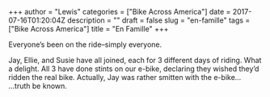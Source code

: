 +++
author = "Lewis"
categories = ["Bike Across America"]
date = 2017-07-16T01:20:04Z
description = ""
draft = false
slug = "en-famille"
tags = ["Bike Across America"]
title = "En Famille"
+++


Everyone’s been on the ride–simply everyone.

Jay, Ellie, and Susie have all joined, each for 3 different days of riding. What a delight. All 3 have done stints on our e-bike, declaring they wished they’d ridden the real bike. Actually, Jay was rather smitten with the e-bike...   ...truth be known.



